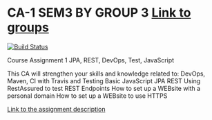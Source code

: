 # CA-1 SEM3 BY GROUP 3 [Link to groups](https://docs.google.com/spreadsheets/d/1L1s98sObx-5B3_4rPRIljbxhy6G2bIfXrrbq29ZVmSs/edit#gid=0)

[![Build Status](https://travis-ci.com/Steingrimurjonsson/CA1SEM3.svg?branch=master)](https://travis-ci.com/Steingrimurjonsson/CA1SEM3)

Course Assignment 1
JPA, REST, DevOps, Test, JavaScript

This CA will strengthen your skills and knowledge related to:
DevOps, Maven, CI with Travis and Testing
Basic JavaScript
JPA
REST
Using RestAssured to test REST Endpoints
How to set up a WEBsite with a personal domain
How to set up a WEBsite to use HTTPS

[Link to the assignment description](https://docs.google.com/document/d/12hKo2N_VAHISCKVAxdqMpeiKGDSJajBzHJ182bHUdPU/edit#heading=h.sc2hug11mudv)
